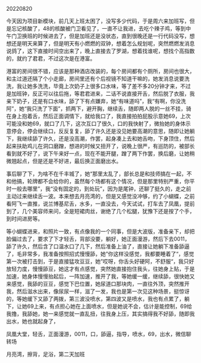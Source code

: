 20220820

今天因为项目新模块，前几天上班太困了，没写多少代码，于是周六来加班写，但是忘记核酸了，48的核酸被门卫看见了，一直不让我进，去吃个辣子鸡，等到中午门卫换班的时候进去了，但是加班还是没状态，直到很晚还是一行代码没写，想想还是明天来算了，但是明天有小燃燃的双钟，想着怎么规划呢，突然燃燃发消息说鸽了，这下直接时间空出来了，晚上直接去了罗湖，想着找谁呢，想找个高指数的，就约了君君，不过这次是在港富。

港富的房间很不错，应该是那种酒店改装的，每个房间都有个厕所，房间也很大，和主过道还隔了个小走廊，房间里还有个后视镜不知道干嘛的，她发消息说要洗洗，我让她多洗洗，毕竟上次奶子上很多口水味，等了差不多20分钟才来，不过是加班钟，反正可以往后拖，等君君进来，二话不说直接开舌，然后脱了衣服，我亲下奶子，还是有口水味，舔了下有点嫌弃，她“有味道吗”，我“有啊，你没洗阿”，她“我只洗了下面”，抓两下，避开胸，继续舌，随即两人脱的一丝不挂，骑在身上抱着舌，然后正面调情下，就给我口了，我直接拍拍屁股示意她69，上次可能没和她69，就口了几下，这次互口了很久，口的我快射了，微抬她的身体示意停会，停会继续口，反反复复，舔了许久还是没见她要高潮的意思，随即让她躺下，我继续舔了许久，还是没高潮，作罢，起身凑上去和她舌吻，下身顶住，然后起来扶助鸡儿在洞口磨蹭，想进的时候又扭开了，说晚上很严，有巡防的，被部长看到就不好了，说下午来好一点，现在不能开腿，蹭了两下作罢，换后磨，让她稍微翘起点，但是还是不好进，最后换正面磨出水。

事后聊了下，为啥不在千丰城了，她“那里太乱了，部长总是和技师搞在一起，不和他搞，轮牌都不会给你的，虽然每个场都有这个情况，但是那里特别严重，你平时一般去哪里”，我“没有固定的，到处玩”，因为是尾钟，还聊了挺久的，走之前主动过来继续舌一波。本来想去月亮湾的，但是又感觉没冲够，约了小蝴蝶，之前看阿飞一直推，说兰博基尼舌，水多，一直没去，今天试试，打车去了凤凰，提前到了，几个美容师来问，全是短裙肉丝，谢绝了几个松腿，犹豫下还是按了个手，到时间进房等。

等小蝴蝶进来，和照片一致，有点像我的一个同事，但是大波版，准备亲下，却把脸偏过去了，要求了下才轻舌，背部没要，躺好，她正面漫游，然后下去0011，舔了许久，然后含了口温水口了几下，然后准备上油了，直接让她躺下准备舔逼了，毛非常多，我准备按照招式慢慢舔，她”你这样没感觉，我都要睡着了“，感觉第一次被打击到，于是直接猛攻豆豆，她”哎呀，你舌头好硬阿，不舒服“，我只好放轻力度，慢慢舔豆，她这才有点感觉，突然她直接抱住我头，往她身上贴，于是加速，她身体慢慢抬起后，一阵加速，推开了我，等她缓一缓，继续舔，很快她又来感觉，我舔的豆豆，感觉下巴位置，她尿道口那块肉，一直往外顶，突然推开我，然后滋水出来，像尿尿一样，滋了一发，我也是第一次见这种场景，挺惊讶的，等她缓下又舔了两拨，第三波没喷水，第四波又是喷水，我也有点累了，躺下，让她69上来，有点担心她在上面喷水，但是她说不会，估计是能控制，69给我撸，我舔她，她一来感觉就一直乱扭，往我身上压，其实搞得我不好舔，随即我出水，她也就起身了，

凤凰大堂，轻舌，正面漫游，0011，口，舔逼，指导，喷水，69，出水，微信聊转场

月亮湾，擦背，足浴，第二天加班